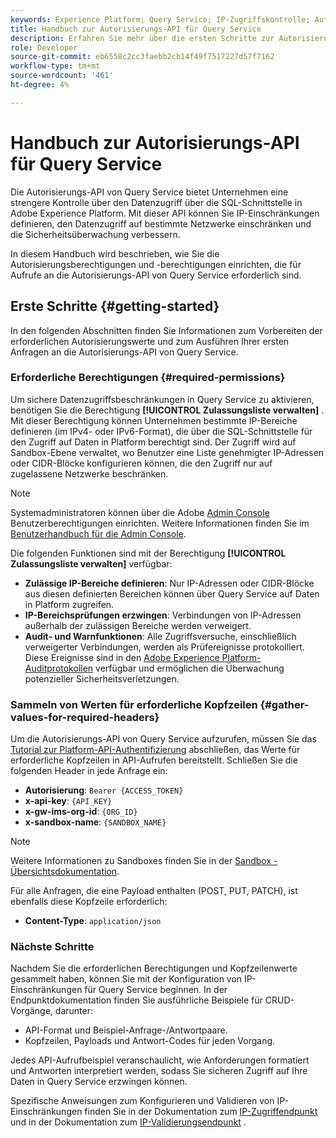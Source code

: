 ```yaml
---
keywords: Experience Platform; Query Service; IP-Zugriffskontrolle; Autorisierung; API; Erste Schritte
title: Handbuch zur Autorisierungs-API für Query Service
description: Erfahren Sie mehr über die ersten Schritte zur Autorisierung und IP-Bereichsbeschränkungen für sicheren Datenzugriff in Adobe Experience Platform Query Service.
role: Developer
source-git-commit: eb6558c2cc3faebb2cb14f49f7517227d57f7162
workflow-type: tm+mt
source-wordcount: '461'
ht-degree: 4%

---
```


# Handbuch zur Autorisierungs-API für Query Service

Die Autorisierungs-API von Query Service bietet Unternehmen eine strengere Kontrolle über den Datenzugriff über die SQL-Schnittstelle in Adobe Experience Platform. Mit dieser API können Sie IP-Einschränkungen definieren, den Datenzugriff auf bestimmte Netzwerke einschränken und die Sicherheitsüberwachung verbessern.

In diesem Handbuch wird beschrieben, wie Sie die Autorisierungsberechtigungen und -berechtigungen einrichten, die für Aufrufe an die Autorisierungs-API von Query Service erforderlich sind.

## Erste Schritte {#getting-started}

In den folgenden Abschnitten finden Sie Informationen zum Vorbereiten der erforderlichen Autorisierungswerte und zum Ausführen Ihrer ersten Anfragen an die Autorisierungs-API von Query Service.

### Erforderliche Berechtigungen {#required-permissions}

Um sichere Datenzugriffsbeschränkungen in Query Service zu aktivieren, benötigen Sie die Berechtigung **[!UICONTROL Zulassungsliste verwalten]** . Mit dieser Berechtigung können Unternehmen bestimmte IP-Bereiche definieren (im IPv4- oder IPv6-Format), die über die SQL-Schnittstelle für den Zugriff auf Daten in Platform berechtigt sind. Der Zugriff wird auf Sandbox-Ebene verwaltet, wo Benutzer eine Liste genehmigter IP-Adressen oder CIDR-Blöcke konfigurieren können, die den Zugriff nur auf zugelassene Netzwerke beschränken.

>[!NOTE]
>
>Systemadministratoren können über die Adobe [Admin Console](https://adminconsole.adobe.com/) Benutzerberechtigungen einrichten. Weitere Informationen finden Sie im [Benutzerhandbuch für die Admin Console](https://helpx.adobe.com/de/enterprise/using/admin-console.html).

Die folgenden Funktionen sind mit der Berechtigung **[!UICONTROL Zulassungsliste verwalten]** verfügbar:

- **Zulässige IP-Bereiche definieren**: Nur IP-Adressen oder CIDR-Blöcke aus diesen definierten Bereichen können über Query Service auf Daten in Platform zugreifen.
- **IP-Bereichsprüfungen erzwingen**: Verbindungen von IP-Adressen außerhalb der zulässigen Bereiche werden verweigert.
- **Audit- und Warnfunktionen**: Alle Zugriffsversuche, einschließlich verweigerter Verbindungen, werden als Prüfereignisse protokolliert. Diese Ereignisse sind in den [Adobe Experience Platform-Auditprotokollen](../../landing/governance-privacy-security/audit-logs/overview.md) verfügbar und ermöglichen die Überwachung potenzieller Sicherheitsverletzungen.

### Sammeln von Werten für erforderliche Kopfzeilen {#gather-values-for-required-headers}

Um die Autorisierungs-API von Query Service aufzurufen, müssen Sie das [Tutorial zur Platform-API-Authentifizierung](../../landing/api-authentication.md) abschließen, das Werte für erforderliche Kopfzeilen in API-Aufrufen bereitstellt. Schließen Sie die folgenden Header in jede Anfrage ein:

- **Autorisierung**: `Bearer {ACCESS_TOKEN}`
- **x-api-key**: `{API_KEY}`
- **x-gw-ims-org-id**: `{ORG_ID}`
- **x-sandbox-name**: `{SANDBOX_NAME}`

>[!NOTE]
>
> Weitere Informationen zu Sandboxes finden Sie in der [Sandbox - Übersichtsdokumentation](../../sandboxes/home.md).

Für alle Anfragen, die eine Payload enthalten (POST, PUT, PATCH), ist ebenfalls diese Kopfzeile erforderlich:

- **Content-Type**: `application/json`

### Nächste Schritte

Nachdem Sie die erforderlichen Berechtigungen und Kopfzeilenwerte gesammelt haben, können Sie mit der Konfiguration von IP-Einschränkungen für Query Service beginnen. In der Endpunktdokumentation finden Sie ausführliche Beispiele für CRUD-Vorgänge, darunter:

- API-Format und Beispiel-Anfrage-/Antwortpaare.
- Kopfzeilen, Payloads und Antwort-Codes für jeden Vorgang.

Jedes API-Aufrufbeispiel veranschaulicht, wie Anforderungen formatiert und Antworten interpretiert werden, sodass Sie sicheren Zugriff auf Ihre Daten in Query Service erzwingen können.

Spezifische Anweisungen zum Konfigurieren und Validieren von IP-Einschränkungen finden Sie in der Dokumentation zum [IP-Zugriffendpunkt](./ip-access.md) und in der Dokumentation zum [IP-Validierungsendpunkt](./validate.md) .

